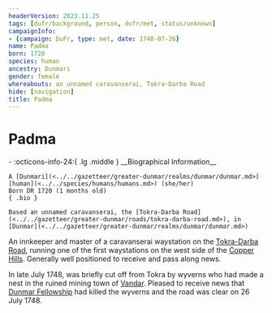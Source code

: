 ```yaml
---
headerVersion: 2023.11.25
tags: [dufr/background, person, dufr/met, status/unknown]
campaignInfo:
- {campaign: DuFr, type: met, date: 1748-07-26}
name: Padma
born: 1720
species: human
ancestry: Dunmari
gender: female
whereabouts: an unnamed caravanserai, Tokra-Darba Road
hide: [navigation]
title: Padma
---
```

# Padma
<div class="grid cards ext-narrow-margin ext-one-column" markdown>
- :octicons-info-24:{ .lg .middle } __Biographical Information__

    A [Dunmari](<../../gazetteer/greater-dunmar/realms/dunmar/dunmar.md>) [human](<../../species/humans/humans.md>) (she/her)  
    Born DR 1720 (1 months old)  
    { .bio }

    Based an unnamed caravanserai, the [Tokra-Darba Road](<../../gazetteer/greater-dunmar/roads/tokra-darba-road.md>), in [Dunmar](<../../gazetteer/greater-dunmar/realms/dunmar/dunmar.md>)
</div>



An innkeeper and master of a caravanserai waystation on the [Tokra-Darba Road](<../../gazetteer/greater-dunmar/roads/tokra-darba-road.md>), running one of the first waystations on the west side of the [Copper Hills](<../../gazetteer/greater-dunmar/darba-highlands/copper-hills.md>).  Generally well positioned to receive and pass along news. 

In late July 1748, was briefly cut off from Tokra by wyverns who had made a nest in the ruined mining town of [Vandar](<../../gazetteer/greater-dunmar/realms/dunmar/central-dunmar/vandar.md>). Pleased to receive news that [Dunmar Fellowship](<../pcs/dunmar-fellowship/dunmar-fellowship.md>) had killed the wyverns and the road was clear on 26 July 1748. 

